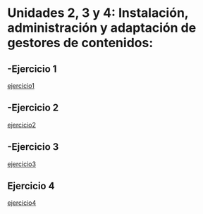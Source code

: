 # Unidades 2, 3 y 4: Instalación, administración y adaptación de gestores de contenidos:

## -Ejercicio 1 

[ejercicio1](https://github.com/BrunoGonT/actividad2_1/blob/main/ejercicio1.md)

## -Ejercicio 2 
[ejercicio2](https://brunogont.github.io/Lagrange/)

## -Ejercicio 3 
[ejercicio3](https://ejercicioooo3.netlify.app/)


## Ejercicio 4 

[ejercicio4](https://cddb2f4c.jekyll-theme-chirpy-7t6.pages.dev/)
